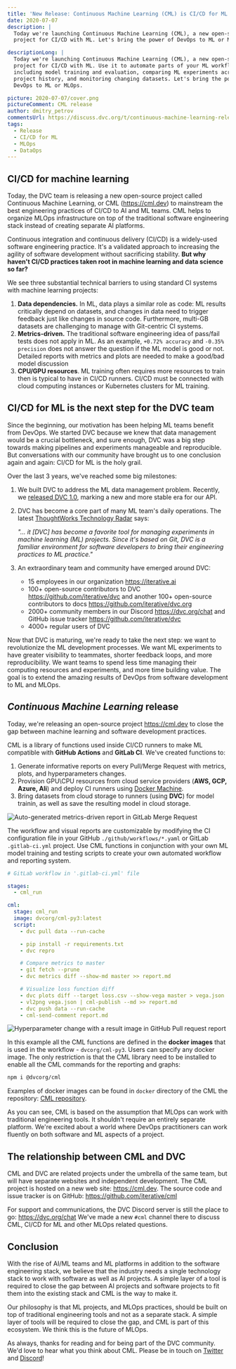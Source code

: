 ```yaml
---
title: 'New Release: Continuous Machine Learning (CML) is CI/CD for ML'
date: 2020-07-07
description: |
  Today we're launching Continuous Machine Learning (CML), a new open-source
  project for CI/CD with ML. Let's bring the power of DevOps to ML or MLOps.

descriptionLong: |
  Today we're launching Continuous Machine Learning (CML), a new open-source
  project for CI/CD with ML. Use it to automate parts of your ML workflow,
  including model training and evaluation, comparing ML experiments across your
  project history, and monitoring changing datasets. Let's bring the power of
  DevOps to ML or MLOps.

picture: 2020-07-07/cover.png
pictureComment: CML release
author: dmitry_petrov
commentsUrl: https://discuss.dvc.org/t/continuous-machine-learning-release/429
tags:
  - Release
  - CI/CD for ML
  - MLOps
  - DataOps
---
```


## CI/CD for machine learning

Today, the DVC team is releasing a new open-source project called Continuous
Machine Learning, or CML (https://cml.dev) to mainstream the best engineering
practices of CI/CD to AI and ML teams. CML helps to organize MLOps
infrastructure on top of the traditional software engineering stack instead of
creating separate AI platforms.

Continuous integration and continuous delivery (CI/CD) is a widely-used software
engineering practice. It's a validated approach to increasing the agility of
software development without sacrificing stability. **But why haven't CI/CD
practices taken root in machine learning and data science so far?**

We see three substantial technical barriers to using standard CI systems with
machine learning projects:

1. **Data dependencies.** In ML, data plays a similar role as code: ML results
   critically depend on datasets, and changes in data need to trigger feedback
   just like changes in source code. Furthermore, multi-GB datasets are
   challenging to manage with Git-centric CI systems.
2. **Metrics-driven.** The traditional software engineering idea of pass/fail
   tests does not apply in ML. As an example, `+0.72% accuracy` and
   `-0.35% precision` does not answer the question if the ML model is good or
   not. Detailed reports with metrics and plots are needed to make a good/bad
   model discussion
3. **CPU/GPU resources**. ML training often requires more resources to train
   then is typical to have in CI/CD runners. CI/CD must be connected with cloud
   computing instances or Kubernetes clusters for ML training.

## CI/CD for ML is the next step for the DVC team

Since the beginning, our motivation has been helping ML teams benefit from
DevOps. We started DVC because we knew that data management would be a crucial
bottleneck, and sure enough, DVC was a big step towards making pipelines and
experiments manageable and reproducible. But conversations with our community
have brought us to one conclusion again and again: CI/CD for ML is the holy
grail.

Over the last 3 years, we've reached some big milestones:

1. We built DVC to address the ML data management problem. Recently, we
   [released DVC 1.0](https://dvc.org/blog/dvc-1-0-release), marking a new and
   more stable era for our API.
2. DVC has become a core part of many ML team's daily operations. The latest
   [ThoughtWorks Technology Radar](https://www.thoughtworks.com/radar/tools)
   says:

   _"... it [DVC] has become a favorite tool for managing experiments in machine
   learning (ML) projects. Since it's based on Git, DVC is a familiar
   environment for software developers to bring their engineering practices to
   ML practice."_

3. An extraordinary team and community have emerged around DVC:
   - 15 employees in our organization https://iterative.ai
   - 100+ open-source contributors to DVC https://github.com/iterative/dvc and
     another 100+ open-source contributors to docs
     https://github.com/iterative/dvc.org
   - 2000+ community members in our Discord https://dvc.org/chat and GitHub
     issue tracker https://github.com/iterative/dvc
   - 4000+ regular users of DVC

Now that DVC is maturing, we're ready to take the next step: we want to
revolutionize the ML development processes. We want ML experiments to have
greater visibility to teammates, shorter feedback loops, and more
reproducibility. We want teams to spend less time managing their computing
resources and experiments, and more time building value. The goal is to extend
the amazing results of DevOps from software development to ML and MLOps.

## _Continuous Machine Learning_ release

Today, we're releasing an open-source project https://cml.dev to close the gap
between machine learning and software development practices.

CML is a library of functions used inside CI/CD runners to make ML compatible
with **GitHub Actions** and **GitLab CI**. We've created functions to:

1. Generate informative reports on every Pull/Merge Request with metrics, plots,
   and hyperparameters changes.
2. Provision GPU\CPU resources from cloud service providers (**AWS, GCP, Azure,
   Ali**) and deploy CI runners using
   [Docker Machine](https://github.com/docker/machine).
3. Bring datasets from cloud storage to runners (using **DVC**) for model
   trainin, as well as save the resulting model in cloud storage.

![Auto-generated metrics-driven report in GitLab Merge Request](/uploads/images/2020-07-07/cml-report-metrics.png)

The workflow and visual reports are customizable by modifying the CI
configuration file in your GitHub `./github/workflows/*.yaml` or GitLab
`.gitlab-ci.yml` project. Use CML functions in conjunction with your own ML
model training and testing scripts to create your own automated workflow and
reporting system.

```yaml
# GitLab workflow in '.gitlab-ci.yml' file

stages:
  - cml_run

cml:
  stage: cml_run
  image: dvcorg/cml-py3:latest
  script:
    - dvc pull data --run-cache

    - pip install -r requirements.txt
    - dvc repro

    # Compare metrics to master
    - git fetch --prune
    - dvc metrics diff --show-md master >> report.md

    # Visualize loss function diff
    - dvc plots diff --target loss.csv --show-vega master > vega.json
    - vl2png vega.json | cml-publish --md >> report.md
    - dvc push data --run-cache
    - cml-send-comment report.md
```

![Hyperparameter change with a result image in GitHub Pull request report](/uploads/images/2020-07-07/cml-report-params.png)

In this example all the CML functions are defined in the **docker images** that
is used in the workflow - `dvcorg/cml-py3`. Users can specify any docker image.
The only restriction is that the CML library need to be installed to enable all
the CML commands for the reporting and graphs:

```bash
npm i @dvcorg/cml
```

Examples of docker images can be found in `docker` directory of the CML the
repository: [CML repository](https://github.com/iterative/cml).

As you can see, CML is based on the assumption that MLOps can work with
traditional engineering tools. It shouldn't require an entirely separate
platform. We're excited about a world where DevOps practitioners can work
fluently on both software and ML aspects of a project.

## The relationship between CML and DVC

CML and DVC are related projects under the umbrella of the same team, but will
have separate websites and independent development. The CML project is hosted on
a new web site: https://cml.dev. The source code and issue tracker is on GitHub:
https://github.com/iterative/cml

For support and communications, the DVC Discord server is still the place to go:
https://dvc.org/chat We've made a new `#cml` channel there to discuss CML, CI/CD
for ML and other MLOps related questions.

## Conclusion

With the rise of AI/ML teams and ML platforms in addition to the software
engineering stack, we believe that the industry needs a single technology stack
to work with software as well as AI projects. A simple layer of a tool is
required to close the gap between AI projects and software projects to fit them
into the existing stack and CML is the way to make it.

Our philosophy is that ML projects, and MLOps practices, should be built on top
of traditional engineering tools and not as a separate stack. A simple layer of
tools will be required to close the gap, and CML is part of this ecosystem. We
think this is the future of MLOps.

As always, thanks for reading and for being part of the DVC community. We'd love
to hear what you think about CML. Please be in touch on
[Twitter](https://twitter.com/dvcorg) and [Discord](https://dvc.org/chat)!
